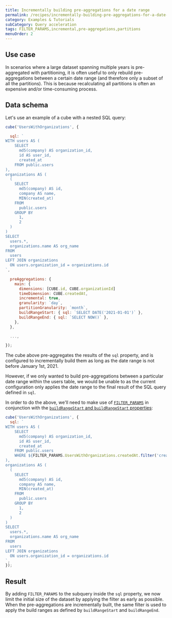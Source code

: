 ```yaml
---
title: Incrementally building pre-aggregations for a date range
permalink: /recipes/incrementally-building-pre-aggregations-for-a-date-range
category: Examples & Tutorials
subCategory: Query acceleration
tags: FILTER_PARAMS,incremental,pre-aggregations,partitions
menuOrder: 2
---
```


## Use case

In scenarios where a large dataset spanning multiple years is pre-aggregated
with partitioning, it is often useful to only rebuild pre-aggregations between a
certain date range (and therefore only a subset of all the partitions). This is
because recalculating all partitions is often an expensive and/or time-consuming
process.

## Data schema

Let's use an example of a cube with a nested SQL query:

```javascript
cube('UsersWithOrganizations', {

  sql: `
WITH users AS (
    SELECT
      md5(company) AS organization_id,
      id AS user_id,
      created_at
    FROM public.users
),
organizations AS (
  (
    SELECT
      md5(company) AS id,
      company AS name,
      MIN(created_at)
    FROM
      public.users
    GROUP BY
      1,
      2
  )
)
SELECT
  users.*,
  organizations.name AS org_name
FROM
  users
LEFT JOIN organizations
  ON users.organization_id = organizations.id
`,

  preAggregations: {
    main: {
      dimensions: [CUBE.id, CUBE.organizationId]
      timeDimension: CUBE.createdAt,
      incremental: true,
      granularity: `day`,
      partitionGranularity: `month`,
      buildRangeStart: { sql: `SELECT DATE('2021-01-01')` },
      buildRangeEnd: { sql: `SELECT NOW()` },
    },
  },

  ...,

});
```

The cube above pre-aggregates the results of the `sql` property, and is
configured to incrementally build them as long as the date range is not before
January 1st, 2021.

However, if we only wanted to build pre-aggregations between a particular date
range within the users table, we would be unable to as the current configuration
only applies the date range to the final result of the SQL query defined in
`sql`.

In order to do the above, we'll need to make use of
[`FILTER_PARAMS`][ref-schema-ref-cube-filterparam] in conjunction with the
[`buildRangeStart` and `buildRangeStart`
properties][ref-schema-ref-preagg-buildrange]:

```javascript
cube('UsersWithOrganizations', {
  sql: `
WITH users AS (
    SELECT
      md5(company) AS organization_id,
      id AS user_id,
      created_at
    FROM public.users
    WHERE ${FILTER_PARAMS.UsersWithOrganizations.createdAt.filter('created_at')}
),
organizations AS (
  (
    SELECT
      md5(company) AS id,
      company AS name,
      MIN(created_at)
    FROM
      public.users
    GROUP BY
      1,
      2
  )
)
SELECT
  users.*,
  organizations.name AS org_name
FROM
  users
LEFT JOIN organizations
  ON users.organization_id = organizations.id
`,
});
```

## Result

By adding `FILTER_PARAMS` to the subquery inside the `sql` property, we now
limit the initial size of the dataset by applying the filter as early as
possible. When the pre-aggregations are incrementally built, the same filter is
used to apply the build ranges as defined by `buildRangeStart` and
`buildRangeEnd`.

[ref-schema-ref-preagg-buildrange]:
  /schema/reference/pre-aggregations#parameters-build-range-start-and-build-range-end
[ref-schema-ref-cube-filterparam]: /schema/reference/cube#filter-params

